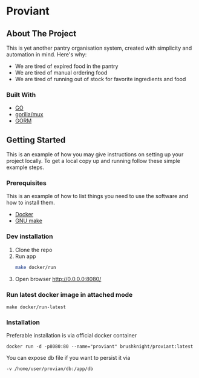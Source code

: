 # Proviant


## About The Project

This is yet another pantry organisation system, created with simplicity and automation in mind.
Here's why:
* We are tired of expired food in the pantry
* We are tired of manual ordering food
* We are tired of running out of stock for favorite ingredients and food

### Built With

* [GO](https://golang.org/)
* [gorilla/mux](https://github.com/gorilla/mux)
* [GORM](https://gorm.io/index.html)

## Getting Started

This is an example of how you may give instructions on setting up your project locally.
To get a local copy up and running follow these simple example steps.

### Prerequisites

This is an example of how to list things you need to use the software and how to install them.
* [Docker](https://docs.docker.com/get-docker/)
* [GNU make](https://www.gnu.org/software/make/)

### Dev installation

1. Clone the repo
2. Run app
   ```sh
   make docker/run
   ```
3. Open browser http://0.0.0.0:8080/

### Run latest docker image in attached mode
```shell
make docker/run-latest
```

### Installation

Preferable installation is via official docker container

```shell
docker run -d -p8080:80 --name="proviant" brushknight/proviant:latest
```

You can expose db file if you want to persist it via
```shell
-v /home/user/provian/db:/app/db
```